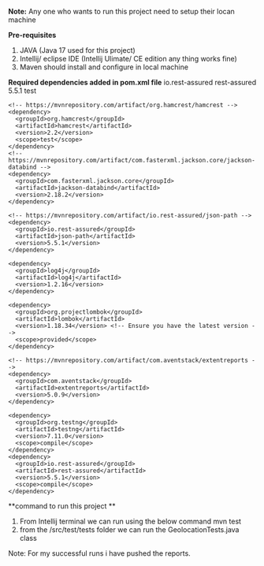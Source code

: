 **Note:** Any one who wants to run this project need to setup their locan machine

**Pre-requisites**
1. JAVA (Java 17 used for this project)
2. Intellij/ eclipse IDE (Intellij Ulimate/ CE edition any thing works fine)
3. Maven should install and configure in local machine

**Required dependencies added in pom.xml file**
<dependencies>
    <!-- https://mvnrepository.com/artifact/io.rest-assured/rest-assured -->
    <dependency>
      <groupId>io.rest-assured</groupId>
      <artifactId>rest-assured</artifactId>
      <version>5.5.1</version>
      <scope>test</scope>
    </dependency>

    <!-- https://mvnrepository.com/artifact/org.hamcrest/hamcrest -->
    <dependency>
      <groupId>org.hamcrest</groupId>
      <artifactId>hamcrest</artifactId>
      <version>2.2</version>
      <scope>test</scope>
    </dependency>
    <!-- https://mvnrepository.com/artifact/com.fasterxml.jackson.core/jackson-databind -->
    <dependency>
      <groupId>com.fasterxml.jackson.core</groupId>
      <artifactId>jackson-databind</artifactId>
      <version>2.18.2</version>
    </dependency>

    <!-- https://mvnrepository.com/artifact/io.rest-assured/json-path -->
    <dependency>
      <groupId>io.rest-assured</groupId>
      <artifactId>json-path</artifactId>
      <version>5.5.1</version>
    </dependency>

    <dependency>
      <groupId>log4j</groupId>
      <artifactId>log4j</artifactId>
      <version>1.2.16</version>
    </dependency>

    <dependency>
      <groupId>org.projectlombok</groupId>
      <artifactId>lombok</artifactId>
      <version>1.18.34</version> <!-- Ensure you have the latest version -->
      <scope>provided</scope>
    </dependency>

    <!-- https://mvnrepository.com/artifact/com.aventstack/extentreports -->
    <dependency>
      <groupId>com.aventstack</groupId>
      <artifactId>extentreports</artifactId>
      <version>5.0.9</version>
    </dependency>

    <dependency>
      <groupId>org.testng</groupId>
      <artifactId>testng</artifactId>
      <version>7.11.0</version>
      <scope>compile</scope>
    </dependency>
    <dependency>
      <groupId>io.rest-assured</groupId>
      <artifactId>rest-assured</artifactId>
      <version>5.5.1</version>
      <scope>compile</scope>
    </dependency>

  </dependencies>

**command to run this project **
1. From Intellij terminal we can run using the below command
      mvn test
2. from the /src/test/tests folder we can run the GeolocationTests.java class


Note: For my successful runs i have pushed the reports. 

   
   







   
